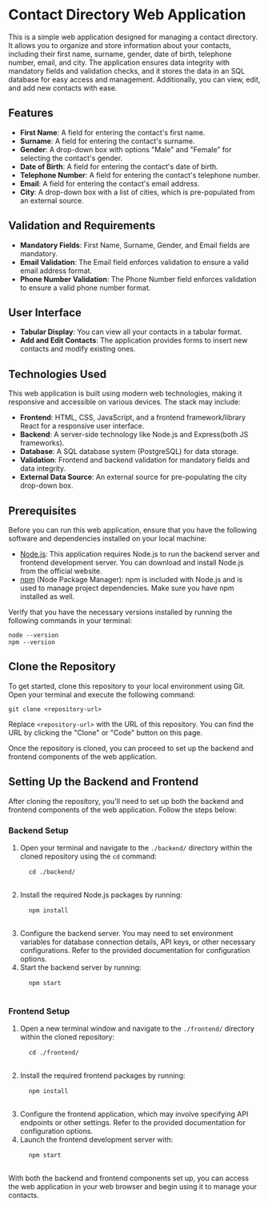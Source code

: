<h1>Contact Directory Web Application</h1>
<p>This is a simple web application designed for managing a contact directory. 
It allows you to organize and store information about your contacts, including their first name, surname, gender, date of birth, telephone number, email, and city. 
The application ensures data integrity with mandatory fields and validation checks, and it stores the data in an SQL database for easy access and management. Additionally, you can view, edit, and add new contacts with ease.</p>

<h2>Features</h2>
    <ul>
        <li><strong>First Name</strong>: A field for entering the contact's first name.</li>
        <li><strong>Surname</strong>: A field for entering the contact's surname.</li>
        <li><strong>Gender</strong>: A drop-down box with options "Male" and "Female" for selecting the contact's gender.</li>
        <li><strong>Date of Birth</strong>: A field for entering the contact's date of birth.</li>
        <li><strong>Telephone Number</strong>: A field for entering the contact's telephone number.</li>
        <li><strong>Email</strong>: A field for entering the contact's email address.</li>
        <li><strong>City</strong>: A drop-down box with a list of cities, which is pre-populated from an external source.</li>
    </ul>

  <h2>Validation and Requirements</h2>
    <ul>
        <li><strong>Mandatory Fields</strong>: First Name, Surname, Gender, and Email fields are mandatory.</li>
        <li><strong>Email Validation</strong>: The Email field enforces validation to ensure a valid email address format.</li>
        <li><strong>Phone Number Validation</strong>: The Phone Number field enforces validation to ensure a valid phone number format.</li>
    </ul>

  <h2>User Interface</h2>
    <ul>
        <li><strong>Tabular Display</strong>: You can view all your contacts in a tabular format.</li>
        <li><strong>Add and Edit Contacts</strong>: The application provides forms to insert new contacts and modify existing ones.</li>
    </ul>

  <h2>Technologies Used</h2>
    <p>This web application is built using modern web technologies, making it responsive and accessible on various devices. The stack may include:</p>
    <ul>
        <li><strong>Frontend</strong>: HTML, CSS, JavaScript, and a frontend framework/library React for a responsive user interface.</li>
        <li><strong>Backend</strong>: A server-side technology like Node.js and Express(both JS frameworks).</li>
        <li><strong>Database</strong>: A SQL database system (PostgreSQL) for data storage.</li>
        <li><strong>Validation</strong>: Frontend and backend validation for mandatory fields and data integrity.</li>
        <li><strong>External Data Source</strong>: An external source for pre-populating the city drop-down box.</li>
    </ul>

  <h2>Prerequisites</h2>
<p>Before you can run this web application, ensure that you have the following software and dependencies installed on your local machine:</p>

<ul>
  <li><a href="https://nodejs.org/" target="_blank">Node.js</a>: This application requires Node.js to run the backend server and frontend development server. You can download and install Node.js from the official website.</li>
  <li><a href="https://www.npmjs.com/" target="_blank">npm</a> (Node Package Manager): npm is included with Node.js and is used to manage project dependencies. Make sure you have npm installed as well.</li>
</ul>

<p>Verify that you have the necessary versions installed by running the following commands in your terminal:</p>
<code>node --version</code>
<br><code>npm --version</code>

<!-- Clone the Repository -->
<h2>Clone the Repository</h2>
<p>To get started, clone this repository to your local environment using Git. Open your terminal and execute the following command:</p>
<pre>
<code>git clone &lt;repository-url&gt;</code>
</pre>
<p>Replace <code>&lt;repository-url&gt;</code> with the URL of this repository. You can find the URL by clicking the "Clone" or "Code" button on this page.</p>
<p>Once the repository is cloned, you can proceed to set up the backend and frontend components of the web application.</p>

<!-- Setting Up the Backend and Frontend -->
<h2>Setting Up the Backend and Frontend</h2>
<p>After cloning the repository, you'll need to set up both the backend and frontend components of the web application. Follow the steps below:</p>

<!-- Backend Setup -->
<h3>Backend Setup</h3>
<ol>
  <li>Open your terminal and navigate to the <code>./backend/</code> directory within the cloned repository using the <code>cd</code> command:</li>
  <pre>
  <code>cd ./backend/</code>
  </pre>
  <li>Install the required Node.js packages by running:</li>
  <pre>
  <code>npm install</code>
  </pre>
  <li>Configure the backend server. You may need to set environment variables for database connection details, API keys, or other necessary configurations. Refer to the provided documentation for configuration options.</li>
  <li>Start the backend server by running:</li>
  <pre>
  <code>npm start</code>
  </pre>
</ol>

<!-- Frontend Setup -->
<h3>Frontend Setup</h3>
<ol>
  <li>Open a new terminal window and navigate to the <code>./frontend/</code> directory within the cloned repository:</li>
  <pre>
  <code>cd ./frontend/</code>
  </pre>
  <li>Install the required frontend packages by running:</li>
  <pre>
  <code>npm install</code>
  </pre>
  <li>Configure the frontend application, which may involve specifying API endpoints or other settings. Refer to the provided documentation for configuration options.</li>
  <li>Launch the frontend development server with:</li>
  <pre>
  <code>npm start</code>
  </pre>
</ol>

<p>With both the backend and frontend components set up, you can access the web application in your web browser and begin using it to manage your contacts.</p>

  
